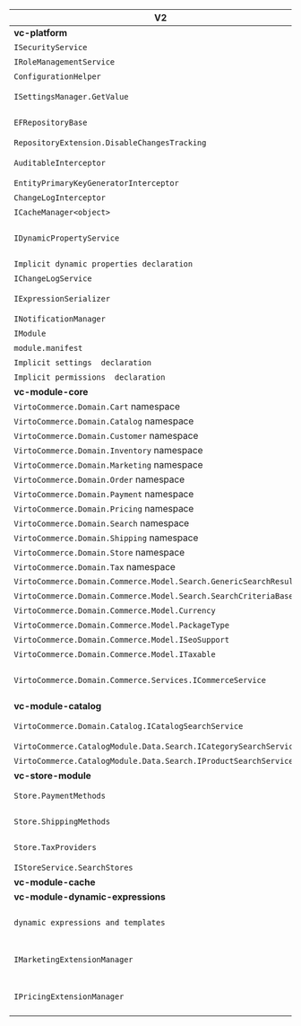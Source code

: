 | V2 | V3 | Impact |
| --- | --- | --- |
| **vc-platform** |   |   |
| `ISecurityService` | Removed. Need to use [UserManager\&lt;ApplicationUser\&gt;](https://docs.microsoft.com/en-us/dotnet/api/microsoft.aspnetcore.identity.usermanager-1?view=aspnetcore-3.1) from ASP.NET Core  Identity instead.  [Link to code example](https://github.com/VirtoCommerce/vc-platform/blob/release/3.0.0/src/VirtoCommerce.Platform.Web/Controllers/Api/SecurityController.cs) | Low |
| `IRoleManagementService` | Removed. Need to use [RoleManager\&lt;Role\&gt;](https://docs.microsoft.com/en-us/dotnet/api/microsoft.aspnetcore.identity.rolemanager-1?view=aspnetcore-3.1) from ASP.NET Core  Identity instead.  [Link to code example](https://github.com/VirtoCommerce/vc-platform/blob/4657cb472a77a07d0267c6f87c553a9b745c0071/src/VirtoCommerce.Platform.Web/Controllers/Api/SecurityController.cs#L212) | Low |
| `ConfigurationHelper` | Removed. Now, for all env configuration need to use [ASP .NET Core Configuration](https://docs.microsoft.com/en-us/aspnet/core/fundamentals/configuration/?view=aspnetcore-3.1) [Link to code example](https://github.com/VirtoCommerce/vc-platform/blob/11ef321f8b464875568aad06cd00b33333245a75/src/VirtoCommerce.Platform.Assets.FileSystem/FileSystemBlobProvider.cs#L23) | Low |
| `ISettingsManager.GetValue` | GetValue method moved to [SettingsExtension](https://github.com/VirtoCommerce/vc-platform/blob/release/3.0.0/src/VirtoCommerce.Platform.Core/Settings/SettingsExtension.cs) and now load setting values only from db [Link to code example](https://github.com/VirtoCommerce/vc-platform/blob/11ef321f8b464875568aad06cd00b33333245a75/src/VirtoCommerce.Platform.Web/Controllers/Api/ModulesController.cs#L281), before it tried to load a setting value from env configuration first| High |
| `EFRepositoryBase` | Renamed to [DbContextRepositoryBase](https://github.com/VirtoCommerce/vc-platform/blob/release/3.0.0/src/VirtoCommerce.Platform.Data/Infrastructure/DbContextRepositoryBase.cs) and now not derived from DbContext and received DbContext as an argument of ctor. [Link to code example](https://github.com/VirtoCommerce/vc-platform/blob/release/3.0.0/src/VirtoCommerce.Platform.Data/Repositories/PlatformRepository.cs) | Low |
| `RepositoryExtension.DisableChangesTracking` | Has no effect. Need to use AsNoTracking(). [Tracking vs. No-Tracking Queries](https://docs.microsoft.com/en-us/ef/core/querying/tracking) and [Link to code example](https://github.com/VirtoCommerce/vc-platform/blob/11ef321f8b464875568aad06cd00b33333245a75/src/VirtoCommerce.Platform.Data/DynamicProperties/DynamicPropertySearchService.cs#L72) | High |
| `AuditableInterceptor` | Removed. All types inherited from `AuditableEntity` are automatically update their audit fields when save. You have to inherit your `DbContext` from `DbContextWithTriggers`. The magic happens here [ApplicationBuilderExtensions.cs](https://github.com/VirtoCommerce/vc-platform/blob/release/3.0.0/src/VirtoCommerce.Platform.Data/Extensions/ApplicationBuilderExtensions.cs) and [Link to code example](https://github.com/VirtoCommerce/vc-platform/blob/release/3.0.0/src/VirtoCommerce.Platform.Data/Repositories/PlatformDbContext.cs#L7)  | Medium |
| `EntityPrimaryKeyGeneratorInterceptor` | Removed. Now is using [EF Core - Value generated on add or update](https://docs.microsoft.com/en-us/ef/core/modeling/generated-properties?tabs=data-annotations#value-generated-on-add) and  [Link to code example](https://github.com/VirtoCommerce/vc-platform/blob/11ef321f8b464875568aad06cd00b33333245a75/src/VirtoCommerce.Platform.Data/Repositories/PlatformDbContext.cs#L23) | High |
| `ChangeLogInterceptor` | Removed.  Need to use domain event handlers for explicit log changes. [Link to code example](https://github.com/VirtoCommerce/vc-module-catalog/blob/release/3.0.0/src/VirtoCommerce.CatalogModule.Data/Handlers/LogChangesChangedEventHandler.cs) | High |
| `ICacheManager<object>` | Removed. Need to use IPlatformMemoryCache instead. [Link to code example](https://github.com/VirtoCommerce/vc-platform/blob/release/3.0.0/src/VirtoCommerce.Platform.Data/Settings/SettingsManager.cs#L91) | High |
| `IDynamicPropertyService` | Reworked. Divided into these abstractions [IDynamicPropertyService](https://github.com/VirtoCommerce/vc-platform/blob/release/3.0.0/src/VirtoCommerce.Platform.Core/DynamicProperties/IDynamicPropertyService.cs), [IDynamicPropertyRegistrar](https://github.com/VirtoCommerce/vc-platform/blob/release/3.0.0/src/VirtoCommerce.Platform.Core/DynamicProperties/IDynamicPropertyRegistrar.cs), [IDynamicPropertyDictionaryItemsService](https://github.com/VirtoCommerce/vc-platform/blob/release/3.0.0/src/VirtoCommerce.Platform.Core/DynamicProperties/IDynamicPropertyDictionaryItemsSearchService.cs), [IDynamicPropertyDictionaryItemsSearchService](https://github.com/VirtoCommerce/vc-platform/blob/release/3.0.0/src/VirtoCommerce.Platform.Core/DynamicProperties/IDynamicPropertySearchService.cs).Also, have made the significant changes with persistent infrastructure  [Link to docs and code sample](https://github.com/VirtoCommerce/vc-platform/blob/release/3.0.0/docs/Dynamic-Property.md) | Medium |
|`Implicit dynamic properties declaration`| Changed to explicit registration by `IDynamicPropertyRegistrar`. [See code example](https://github.com/VirtoCommerce/vc-module-order/blob/5b48aa15cfd7afa7be741bf7eedaaf021a738560/src/VirtoCommerce.OrdersModule.Web/Module.cs#L73) |High|
| `IChangeLogService` | Divided into two [IChangeLogService.cs](https://github.com/VirtoCommerce/vc-platform/blob/release/3.0.0/src/VirtoCommerce.Platform.Core/ChangeLog/IChangeLogService.cs) and [IChangeLogSearchService.cs](https://github.com/VirtoCommerce/vc-platform/blob/release/3.0.0/src/VirtoCommerce.Platform.Core/ChangeLog/IChangeLogSearchService.cs) | High |
| `IExpressionSerializer` |  Removed. The XML serialized expressions no longer used and are replaced with  serialized as json and run as managed code predicates.    [Link to code sample](https://github.com/VirtoCommerce/vc-module-marketing/blob/release/3.0.0/src/VirtoCommerce.MarketingModule.Core/Model/Promotions/Conditions/CartConditions/ConditionAtNumItemsOfCategoryAreInCart.cs) | Low |
| `INotificationManager` | Moved into separate module. [vc-module-notification](https://github.com/VirtoCommerce/vc-module-notification). (TODO: documentation) | Medium |
| `IModule` | The all methods signatures were changed. [IModule.cs](https://github.com/VirtoCommerce/vc-platform/blob/release/3.0.0/src/VirtoCommerce.Platform.Core/Modularity/IModule.cs) | High |
| `module.manifest` | The settings and permissions declarations were removed from `module.manifest` and are now declared in the code [PlatformConstants](https://github.com/VirtoCommerce/vc-platform/blob/release/3.0.0/src/VirtoCommerce.Platform.Core/PlatformConstants.cs) | High |
|`Implicit settings  declaration`|Changed to explicit registration by `ISettingsRegistrar`. [See code example](https://github.com/VirtoCommerce/vc-module-order/blob/5b48aa15cfd7afa7be741bf7eedaaf021a738560/src/VirtoCommerce.OrdersModule.Web/Module.cs#L80)|High|
|`Implicit permissions  declaration`|Changed to explicit registration by `IPermissionsRegistrar`. [See code example](https://github.com/VirtoCommerce/vc-module-order/blob/5b48aa15cfd7afa7be741bf7eedaaf021a738560/src/VirtoCommerce.OrdersModule.Web/Module.cs#L84)|High|
| **vc-module-core** |   |  |
| `VirtoCommerce.Domain.Cart` namespace | Moved to  [vc-module-cart](https://github.com/VirtoCommerce/vc-module-cart/) module | Medium |
| `VirtoCommerce.Domain.Catalog` namespace |  Moved to [vc-module-catalog](https://github.com/VirtoCommerce/vc-module-catalog/blob/release/3.0.0/src/VirtoCommerce.CatalogModule.Data/Handlers/LogChangesChangedEventHandler.cs) | Medium |
| `VirtoCommerce.Domain.Customer` namespace | Moved to [vc-module-customer](https://github.com/VirtoCommerce/vc-module-customer) module | Medium |
| `VirtoCommerce.Domain.Inventory` namespace | Moved to [vc-module-inventory](https://github.com/VirtoCommerce/vc-module-inventory) module | Medium |
| `VirtoCommerce.Domain.Marketing` namespace | Moved to [vc-module-marketing](https://github.com/VirtoCommerce/vc-module-marketing/blob/release/3.0.0/src/VirtoCommerce.MarketingModule.Core/Model/Promotions/Conditions/CartConditions/ConditionAtNumItemsOfCategoryAreInCart.cs) module | Medium |
| `VirtoCommerce.Domain.Order` namespace | Moved to [vc-module-order](https://github.com/VirtoCommerce/vc-module-order) module | Medium |
| `VirtoCommerce.Domain.Payment` namespace | Moved to [vc-module-payment](https://github.com/VirtoCommerce/vc-module-payment)  module| Medium |
| `VirtoCommerce.Domain.Pricing` namespace | Moved to [vc-module-pricing](https://github.com/VirtoCommerce/vc-module-pricing) module | Medium |
| `VirtoCommerce.Domain.Search` namespace | Moved to [vc-module-search](https://github.com/VirtoCommerce/vc-module-search) module | Medium |
| `VirtoCommerce.Domain.Shipping` namespace | Moved to [vc-module-shipping](https://github.com/VirtoCommerce/vc-module-shipping) module | Medium |
| `VirtoCommerce.Domain.Store` namespace | Moved to [vc-module-store](https://github.com/VirtoCommerce/vc-module-store) module | Medium |
| `VirtoCommerce.Domain.Tax`  namespace | Moved to [vc-module-tax](https://github.com/VirtoCommerce/vc-module-tax) module | Medium |
| `VirtoCommerce.Domain.Commerce.Model.Search.GenericSearchResult<>` | Moved to VirtoCommerce.Platform.Core [GenericSearchResult.cs](https://github.com/VirtoCommerce/vc-platform/blob/release/3.0.0/src/VirtoCommerce.Platform.Core/Common/GenericSearchResult.cs) | High |
| `VirtoCommerce.Domain.Commerce.Model.Search.SearchCriteriaBase` | Moved to VirtoCommerce.Platform.Core[SearchCriteriaBase.cs](https://github.com/VirtoCommerce/vc-platform/blob/release/3.0.0/src/VirtoCommerce.Platform.Core/Common/SearchCriteriaBase.cs) | High |
| `VirtoCommerce.Domain.Commerce.Model.Currency` | Moved to [VirtoCommerce.CoreModule.Core.Currency](https://github.com/VirtoCommerce/vc-module-core/blob/release/3.0.0/src/VirtoCommerce.CoreModule.Core/Currency/Currency.cs) namespace | Medium |
| `VirtoCommerce.Domain.Commerce.Model.PackageType` | Moved to [VirtoCommerce.CoreModule.Core.Package](https://github.com/VirtoCommerce/vc-module-core/tree/release/3.0.0/src/VirtoCommerce.CoreModule.Core/Package) namespace | Medium |
| `VirtoCommerce.Domain.Commerce.Model.ISeoSupport` | Moved to [VirtoCommerce.CoreModule.Core.Seo](https://github.com/VirtoCommerce/vc-module-core/tree/release/3.0.0/src/VirtoCommerce.CoreModule.Core/Seo) namespace | Medium |
| `VirtoCommerce.Domain.Commerce.Model.ITaxable` | Moved to [VirtoCommerce.CoreModule.Core.Tax](https://github.com/VirtoCommerce/vc-module-core/tree/release/3.0.0/src/VirtoCommerce.CoreModule.Core/Tax) namespace | Medium |
| `VirtoCommerce.Domain.Commerce.Services.ICommerceService` | Removed.  Distributed responsibility between these services[ICurrencyService.cs](https://github.com/VirtoCommerce/vc-module-core/blob/release/3.0.0/src/VirtoCommerce.CoreModule.Core/Currency/ICurrencyService.cs) vc-module-core.  Work with Seo data moved  into each  module level  [vc-catalog module SeoInfoEntity.cs](https://github.com/VirtoCommerce/vc-module-catalog/blob/release/3.0.0/src/VirtoCommerce.CatalogModule.Data/Model/SeoInfoEntity.cs), [vc-store-module SeoInfoEntity.cs](https://github.com/VirtoCommerce/vc-module-store/blob/release/3.0.0/src/VirtoCommerce.StoreModule.Data/Model/SeoInfoEntity.cs), etc Packages moved into [IPackageTypesService.cs](https://github.com/VirtoCommerce/vc-module-core/blob/release/3.0.0/src/VirtoCommerce.CoreModule.Core/Package/IPackageTypesService.cs) vc-module-core | Medium |
| **vc-module-catalog** |   |  |
| `VirtoCommerce.Domain.Catalog.ICatalogSearchService`| Removed.  For database search need to use the following services: [IListEntrySearchService](https://github.com/VirtoCommerce/vc-module-catalog/blob/release/3.0.0/src/VirtoCommerce.CatalogModule.Core/Search/IListEntrySearchService.cs) for search products and categories. [IProductSearchService](https://github.com/VirtoCommerce/vc-module-catalog/blob/release/3.0.0/src/VirtoCommerce.CatalogModule.Core/Search/IProductSearchService.cs) for products search. [ICategorySearchService](https://github.com/VirtoCommerce/vc-module-catalog/blob/release/3.0.0/src/VirtoCommerce.CatalogModule.Core/Search/ICategorySearchService.cs) for categories search  | Medium |
|`VirtoCommerce.CatalogModule.Data.Search.ICategorySearchService`|Removed. For categories indexed search need to use [ICategoryIndexedSearchService](https://github.com/VirtoCommerce/vc-module-catalog/blob/release/3.0.0/src/VirtoCommerce.CatalogModule.Core/Search/Indexed/ICategoryIndexedSearchService.cs)|Medium|
|`VirtoCommerce.CatalogModule.Data.Search.IProductSearchService`|Removed. For products indexed search need to use [IProductIndexedSearchService](https://github.com/VirtoCommerce/vc-module-catalog/blob/release/3.0.0/src/VirtoCommerce.CatalogModule.Core/Search/Indexed/IProductIndexedSearchService.cs)|Medium|
| **vc-store-module** |   |  |
| `Store.PaymentMethods`| Removed. To search payment methods need to use [IPaymentMethodsSearchService](https://github.com/VirtoCommerce/vc-module-payment/blob/release/3.0.0/src/VirtoCommerce.Payment.Core/Services/IPaymentMethodsSearchService.cs) and [IPaymentMethodsService](https://github.com/VirtoCommerce/vc-module-payment/blob/release/3.0.0/src/VirtoCommerce.Payment.Core/Services/IPaymentMethodsService.cs) for CRUD operations. See [DefaultManualPaymentMethod](https://github.com/VirtoCommerce/vc-module-payment/blob/release/3.0.0/src/VirtoCommerce.Payment.Data/DefaultManualPaymentMethod.cs) as example|  Medium |
|`Store.ShippingMethods`|Removed. To search shipping methods need to use [IShippingMethodsSearchService](https://github.com/VirtoCommerce/vc-module-shipping/blob/release/3.0.0/src/VirtoCommerce.ShippingModule.Core/Services/IShippingMethodsSearchService.cs) and [IShippingMethodsService](https://github.com/VirtoCommerce/vc-module-shipping/blob/release/3.0.0/src/VirtoCommerce.ShippingModule.Core/Services/IShippingMethodsService.cs) for CRUD operations. See [FixedRateShippingMethod](https://github.com/VirtoCommerce/vc-module-shipping/blob/release/3.0.0/src/VirtoCommerce.ShippingModule.Data/FixedRateShippingMethod.cs) as example|Medium|
|`Store.TaxProviders`|Removed. To search tax providers need to use [ITaxProviderSearchService](https://github.com/VirtoCommerce/vc-module-tax/blob/release/3.0.0/src/VirtoCommerce.TaxModule.Core/Services/ITaxProviderSearchService.cs) and [ITaxProviderService](https://github.com/VirtoCommerce/vc-module-tax/blob/release/3.0.0/src/VirtoCommerce.TaxModule.Core/Services/ITaxProviderService.cs) for CRUD operations. See [FixedRateTaxProvider](https://github.com/VirtoCommerce/vc-module-tax/blob/release/3.0.0/src/VirtoCommerce.TaxModule.Data/Provider/FixedRateTaxProvider.cs) as example|Medium|
|`IStoreService.SearchStores`| Moved to [IStoreSearchService](https://github.com/VirtoCommerce/vc-module-store/blob/release/3.0.0/src/VirtoCommerce.StoreModule.Core/Services/IStoreSearchService.cs)|Low|
| **vc-module-cache** |  Module removed. Now all cache functionality is implemented in each module level. [See code example](https://github.com/VirtoCommerce/vc-module-store/blob/569604b373fa36f4f3c6ec16b20dbd2223f6585a/src/VirtoCommerce.StoreModule.Data/Services/StoreService.cs#L43)  | Low |
| **vc-module-dynamic-expressions** | Module removed. ||
| `dynamic expressions and templates` | All dynamic expression templates expressions are moved into [vc-module-core/Scripts/dynamicConditions/all-templates.html](https://github.com/VirtoCommerce/vc-module-core/blob/release/3.0.0/src/VirtoCommerce.CoreModule.Web/Scripts/dynamicConditions/all-templates.html) and [vc-module-marketing/Scripts/dynamicConditions/all-templates.html](https://github.com/VirtoCommerce/vc-module-marketing/blob/release/3.0.0/src/VirtoCommerce.MarketingModule.Web/Scripts/dynamicConditions/templates.html). All dynamic expressions logic are moved into  [VirtoCommerce.MarketingModule.Core/Model/Promotions/Conditions](https://github.com/VirtoCommerce/vc-module-marketing/tree/release/3.0.0/src/VirtoCommerce.MarketingModule.Core/Model/Promotions/Conditions) | Low |
|`IMarketingExtensionManager`|Replaced to (PromotionConditionAndRewardTreePrototype)[https://github.com/VirtoCommerce/vc-module-marketing/blob/release/3.0.0/src/VirtoCommerce.MarketingModule.Core/Model/Promotions/PromotionConditionAndRewardTreePrototype.cs] (TODO: Docs how to extend  expression tree)|Low|
|`IPricingExtensionManager`|Replaced to (PriceConditionTreePrototype)[https://github.com/VirtoCommerce/vc-module-pricing/blob/release/3.0.0/src/VirtoCommerce.PricingModule.Core/Model/Conditions/PriceConditionTreePrototype.cs] (TODO: Docs how to extend  expression tree)|Low|
